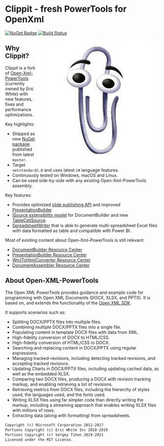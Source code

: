 # Clippit - fresh PowerTools for OpenXml

[![NuGet Badge](https://buildstats.info/nuget/Clippit)](https://www.nuget.org/packages/Clippit) [![Build Status](https://github.com/sergey-tihon/Clippit/workflows/Build%20and%20Test/badge.svg?branch=master)](https://github.com/sergey-tihon/Clippit/actions?query=branch%3Amaster)

<img style="float: right;" src="images/logo.jpeg">

## Why Clippit?

Clippit is a fork of [Open-Xml-PowerTools](https://github.com/EricWhiteDev/Open-Xml-PowerTools) (currently owned by Eric White) with new features, fixes and performance optimizations.

Key highlights:

- Shipped as new [NuGet package](https://www.nuget.org/packages/Clippit) published from latest `master`.
- Target `netstandard2.0` and uses latest `C#` language features.
- Continuously tested on Windows, macOS and Linux.
- Can be used side-by-side with any existing Open-Xml-PowerTools assembly.

Key features:

- Provides optimized [slide publishing API](xref:Tutorial.Word.PresentationBuilder.PublishSlides) and improved [PresentationBuilder](xref:Tutorial.Word.PresentationBuilder)
- [ISource extensibility model](xref:Tutorial.Word.DocumentBuilder.ISource) for DocumentBuilder and new [TableCellSource](xref:Tutorial.Word.DocumentBuilder.TableCellSource).
- [SpreadsheetWriter](xref:Tutorial.Excel.SpreadsheetWriter) that is able to generate multi-spreadsheet Excel files with data formatted as table and compatible with Power BI.

Most of existing content about Open-Xml-PowerTools is still relevant:

- [DocumentBuilder Resource Center](http://www.ericwhite.com/blog/documentbuilder-developer-center/)
- [PresentationBuilder Resource Center](http://www.ericwhite.com/blog/presentationbuilder-developer-center/)
- [WmlToHtmlConverter Resource Center](http://www.ericwhite.com/blog/wmltohtmlconverter-developer-center/)
- [DocumentAssembler Resource Center](http://www.ericwhite.com/blog/documentassembler-developer-center/)

## About Open-XML-PowerTools

The Open XML PowerTools provides guidance and example code for programming with Open XML
Documents (DOCX, XLSX, and PPTX).  It is based on, and extends the functionality
of the [Open XML SDK](https://github.com/OfficeDev/Open-XML-SDK).

It supports scenarios such as:

- Splitting DOCX/PPTX files into multiple files.
- Combining multiple DOCX/PPTX files into a single file.
- Populating content in template DOCX files with data from XML.
- High-fidelity conversion of DOCX to HTML/CSS.
- High-fidelity conversion of HTML/CSS to DOCX.
- Searching and replacing content in DOCX/PPTX using regular expressions.
- Managing tracked-revisions, including detecting tracked revisions, and accepting tracked revisions.
- Updating Charts in DOCX/PPTX files, including updating cached data, as well as the embedded XLSX.
- Comparing two DOCX files, producing a DOCX with revision tracking markup, and enabling retrieving a list of revisions.
- Retrieving metrics from DOCX files, including the hierarchy of styles used, the languages used, and the fonts used.
- Writing XLSX files using far simpler code than directly writing the markup, including a streaming approach that
  enables writing XLSX files with millions of rows.
- Extracting data (along with formatting) from spreadsheets.

```
Copyright (c) Microsoft Corporation 2012-2017
Portions Copyright (c) Eric White Inc 2018-2019
Portions Copyright (c) Sergey Tihon 2019-2021
Licensed under the MIT License.
```